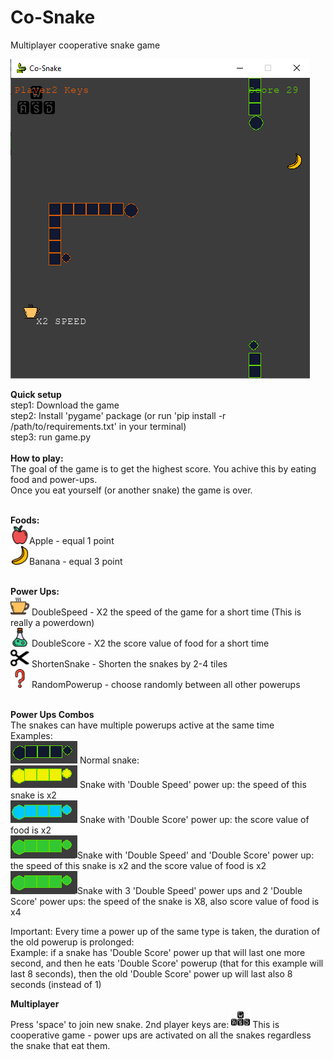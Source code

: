 # Co-Snake
Multiplayer cooperative snake game

<img src=https://github.com/rhaifa/co-snake/blob/master/icons/game_preview.png>

<b>Quick setup</b><br />
step1: Download the game<br />
step2: Install 'pygame' package (or run 'pip install -r /path/to/requirements.txt' in your terminal)<br />
step3: run game.py<br />
<br />
<b>How to play:</b><br />
The goal of the game is to get the highest score. You achive this by eating food and power-ups.<br />
Once you eat yourself (or another snake) the game is over.<br />
<br />

<b>Foods:</b><br />
<img src=https://github.com/rhaifa/co-snake/blob/master/icons/apple.png width=30>Apple - equal 1 point<br />
<img src=https://github.com/rhaifa/co-snake/blob/master/icons/banana.png width=30>Banana - equal 3 point<br />
<br />

<b>Power Ups:</b><br />
<img src=https://github.com/rhaifa/co-snake/blob/master/icons/double_speed.png width=30>
DoubleSpeed - X2 the speed of the game for a short time (This is really a powerdown)<br />
<img src=https://github.com/rhaifa/co-snake/blob/master/icons/double_score.png width=30>
DoubleScore - X2 the score value of food for a short time<br />
<img src=https://github.com/rhaifa/co-snake/blob/master/icons/shorten_snake.png width=30>
ShortenSnake - Shorten the snakes by 2-4 tiles<br />
<img src=https://github.com/rhaifa/co-snake/blob/master/icons/random_powerup.png width=30>
RandomPowerup - choose randomly between all other powerups<br /><br />

<b>Power Ups Combos</b><br/>
The snakes can have multiple powerups active at the same time<br />
Examples:<br />
<img src=https://github.com/rhaifa/co-snake/blob/master/icons/snake_normal.png> Normal snake:<br />
<img src=https://github.com/rhaifa/co-snake/blob/master/icons/snake_double_speed.png> Snake with 'Double Speed' power up: the speed of this snake is x2<br />
<img src=https://github.com/rhaifa/co-snake/blob/master/icons/snake_double_score.png> Snake with 'Double Score' power up: the score value of food is x2<br />
<img src=https://github.com/rhaifa/co-snake/blob/master/icons/snake_double_score_and_double_speed.png>Snake with 'Double Speed' and 'Double Score' power up: the speed of this snake is x2 and the score value of food is x2<br />
<img src=https://github.com/rhaifa/co-snake/blob/master/icons/snake_double_score_and_double_speed.png>Snake with 3 'Double Speed' power ups and 2 'Double Score' power ups:
the speed of the snake is X8, also score value of food is x4 <br/>


Important: Every time a power up of the same type is taken, the duration of the old powerup is prolonged:<br/>
Example: if a snake has 'Double Score' power up that will last one more second, and then he eats 'Double Score' powerup
(that for this example will last 8 seconds), then the old 'Double Score' power up will last also 8 seconds (instead of 1)<br/>





<b>Multiplayer</b><br />
Press 'space' to join new snake.
2nd player keys are: <img src=https://github.com/rhaifa/co-snake/blob/master/icons/keyboard_player2.png width=30>
This is cooperative game - power ups are activated on all the snakes regardless the snake that eat them.


